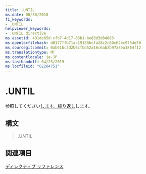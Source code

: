 ```yaml
---
title: .UNTIL
ms.date: 08/30/2018
f1_keywords:
- .UNTIL
helpviewer_keywords:
- .UNTIL directive
ms.assetid: 491de65d-cfb7-4d17-86b1-be83d3d84083
ms.openlocfilehash: d0177ffb71ac19158bcfa28c2c80c62ec9754e50
ms.sourcegitcommit: 0ab61bc3d2b6cfbd52a16c6ab2b97a8ea1864f12
ms.translationtype: MT
ms.contentlocale: ja-JP
ms.lasthandoff: 04/23/2019
ms.locfileid: "62204751"
---
```

# <a name="until"></a>.UNTIL

参照してください[します。繰り返し](../../assembler/masm/dot-repeat.md)します。

## <a name="syntax"></a>構文

> .UNTIL

## <a name="see-also"></a>関連項目

[ディレクティブ リファレンス](../../assembler/masm/directives-reference.md)<br/>